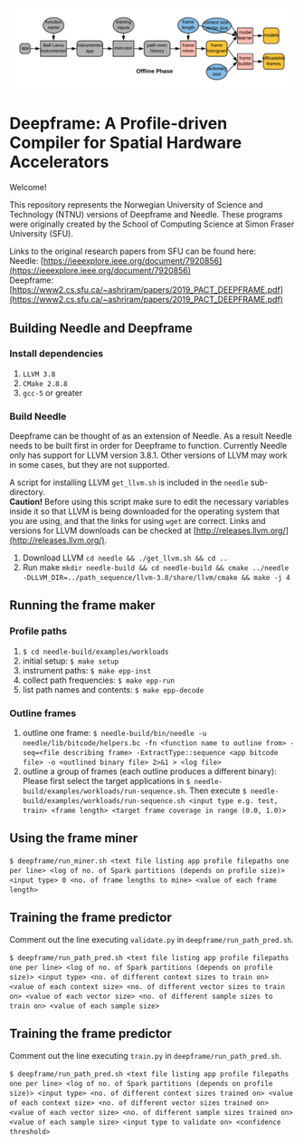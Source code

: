 ![Deepframe offline phase](doc/Deepframe_offline.png)




# Deepframe: A Profile-driven Compiler for Spatial Hardware Accelerators

Welcome! 

This repository represents the Norwegian University of Science and Technology (NTNU) versions of Deepframe and Needle. These programs were originally created by the School of Computing Science at Simon Fraser University (SFU).

Links to the original research papers from SFU can be found here:   
Needle: [https://ieeexplore.ieee.org/document/7920856](https://ieeexplore.ieee.org/document/7920856)  
Deepframe: [https://www2.cs.sfu.ca/~ashriram/papers/2019_PACT_DEEPFRAME.pdf](https://www2.cs.sfu.ca/~ashriram/papers/2019_PACT_DEEPFRAME.pdf)



## Building Needle and Deepframe

### Install dependencies

 1. `LLVM 3.8`
 2. `CMake 2.8.8`
 3. `gcc-5` or greater

### Build Needle
Deepframe can be thought of as an extension of Needle. As a result Needle needs to be built first in order for Deepframe to function. Currently Needle only has support for LLVM version 3.8.1. Other versions of LLVM may work in some cases, but they are not supported.

A script for installing LLVM `get_llvm.sh` is included in the `needle` sub-directory.   
**Caution!** Before using this script make sure to edit the necessary variables inside it so that LLVM is being downloaded for the operating system that you are using, and that the links for using `wget` are correct. Links and versions for LLVM downloads can be checked at [http://releases.llvm.org/](http://releases.llvm.org/).  

 1. Download LLVM `cd needle && ./get_llvm.sh && cd ..`
 2. Run make `mkdir needle-build && cd needle-build && cmake ../needle -DLLVM_DIR=../path_sequence/llvm-3.8/share/llvm/cmake && make -j 4`

## Running the frame maker

### Profile paths

 1. `$ cd needle-build/examples/workloads`
 2. initial setup: `$ make setup` 
 3. instrument paths: `$ make epp-inst` 
 4. collect path frequencies: `$ make epp-run` 
 5. list path names and contents: `$ make epp-decode` 

### Outline frames

 1. outline one frame:  `$ needle-build/bin/needle -u needle/lib/bitcode/helpers.bc -fn <function name to outline from> -seq=<file describing frame> -ExtractType::sequence <app bitcode file> -o <outlined binary file> 2>&1 > <log file>`
 3. outline a group of frames (each outline produces a different binary):  Please first select the target applications in `$ needle-build/examples/workloads/run-sequence.sh`. Then execute `$ needle-build/examples/workloads/run-sequence.sh <input type e.g. test, train> <frame length> <target frame coverage in range (0.0, 1.0)>`


## Using the frame miner

`$ deepframe/run_miner.sh <text file listing app profile filepaths one per line> <log of no. of Spark partitions (depends on profile size)> <input type> 0 <no. of frame lengths to mine> <value of each frame length>`

## Training the frame predictor
Comment out the line executing `validate.py` in `deepframe/run_path_pred.sh`.

`$ deepframe/run_path_pred.sh <text file listing app profile filepaths one per line> <log of no. of Spark partitions (depends on profile size)> <input type> <no. of different context sizes to train on> <value of each context size> <no. of different vector sizes to train on> <value of each vector size> <no. of different sample sizes to train on> <value of each sample size>`


## Training the frame predictor
Comment out the line executing `train.py` in `deepframe/run_path_pred.sh`.

`$ deepframe/run_path_pred.sh <text file listing app profile filepaths one per line> <log of no. of Spark partitions (depends on profile size)> <input type> <no. of different context sizes trained on> <value of each context size> <no. of different vector sizes trained on> <value of each vector size> <no. of different sample sizes trained on> <value of each sample size> <input type to validate on> <confidence threshold>`

